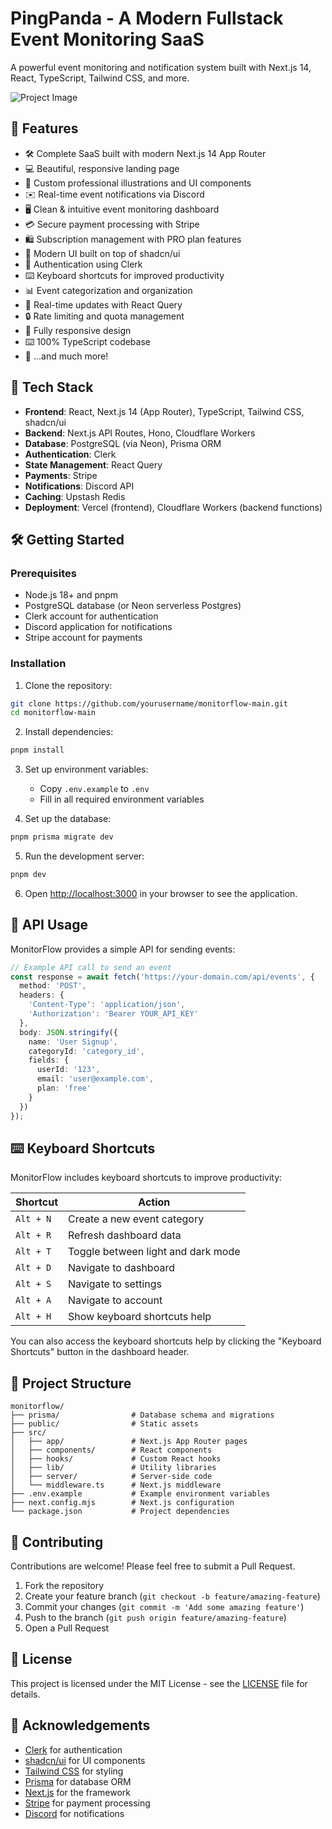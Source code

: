 # PingPanda - A Modern Fullstack Event Monitoring SaaS

A powerful event monitoring and notification system built with Next.js 14, React, TypeScript, Tailwind CSS, and more.

![Project Image](https://github.com/joschan21/pingpanda/blob/main/public/thumbnail.png)

## 🌟 Features

- 🛠️ Complete SaaS built with modern Next.js 14 App Router
- 💻 Beautiful, responsive landing page
- 🎨 Custom professional illustrations and UI components
- ✉️ Real-time event notifications via Discord
- 🖥️ Clean & intuitive event monitoring dashboard
- 💳 Secure payment processing with Stripe
- 🛍️ Subscription management with PRO plan features
- 🌟 Modern UI built on top of shadcn/ui
- 🔑 Authentication using Clerk
- ⌨️ Keyboard shortcuts for improved productivity
- 📊 Event categorization and organization
- 🔄 Real-time updates with React Query
- 🔒 Rate limiting and quota management
- 📱 Fully responsive design
- ⌨️ 100% TypeScript codebase
- 🎁 ...and much more!

## 🚀 Tech Stack

- **Frontend**: React, Next.js 14 (App Router), TypeScript, Tailwind CSS, shadcn/ui
- **Backend**: Next.js API Routes, Hono, Cloudflare Workers
- **Database**: PostgreSQL (via Neon), Prisma ORM
- **Authentication**: Clerk
- **State Management**: React Query
- **Payments**: Stripe
- **Notifications**: Discord API
- **Caching**: Upstash Redis
- **Deployment**: Vercel (frontend), Cloudflare Workers (backend functions)

## 🛠️ Getting Started

### Prerequisites

- Node.js 18+ and pnpm
- PostgreSQL database (or Neon serverless Postgres)
- Clerk account for authentication
- Discord application for notifications
- Stripe account for payments

### Installation

1. Clone the repository:

```bash
git clone https://github.com/yourusername/monitorflow-main.git
cd monitorflow-main
```

2. Install dependencies:

```bash
pnpm install
```

3. Set up environment variables:
   - Copy `.env.example` to `.env`
   - Fill in all required environment variables

4. Set up the database:

```bash
pnpm prisma migrate dev
```

5. Run the development server:

```bash
pnpm dev
```

6. Open [http://localhost:3000](http://localhost:3000) in your browser to see the application.

## 📖 API Usage

MonitorFlow provides a simple API for sending events:

```typescript
// Example API call to send an event
const response = await fetch('https://your-domain.com/api/events', {
  method: 'POST',
  headers: {
    'Content-Type': 'application/json',
    'Authorization': 'Bearer YOUR_API_KEY'
  },
  body: JSON.stringify({
    name: 'User Signup',
    categoryId: 'category_id',
    fields: {
      userId: '123',
      email: 'user@example.com',
      plan: 'free'
    }
  })
});
```

## ⌨️ Keyboard Shortcuts

MonitorFlow includes keyboard shortcuts to improve productivity:

| Shortcut | Action |
|----------|--------|
| `Alt + N` | Create a new event category |
| `Alt + R` | Refresh dashboard data |
| `Alt + T` | Toggle between light and dark mode |
| `Alt + D` | Navigate to dashboard |
| `Alt + S` | Navigate to settings |
| `Alt + A` | Navigate to account |
| `Alt + H` | Show keyboard shortcuts help |

You can also access the keyboard shortcuts help by clicking the "Keyboard Shortcuts" button in the dashboard header.

## 📁 Project Structure

```
monitorflow/
├── prisma/                # Database schema and migrations
├── public/                # Static assets
├── src/
│   ├── app/               # Next.js App Router pages
│   ├── components/        # React components
│   ├── hooks/             # Custom React hooks
│   ├── lib/               # Utility libraries
│   ├── server/            # Server-side code
│   └── middleware.ts      # Next.js middleware
├── .env.example           # Example environment variables
├── next.config.mjs        # Next.js configuration
└── package.json           # Project dependencies
```

## 🤝 Contributing

Contributions are welcome! Please feel free to submit a Pull Request.

1. Fork the repository
2. Create your feature branch (`git checkout -b feature/amazing-feature`)
3. Commit your changes (`git commit -m 'Add some amazing feature'`)
4. Push to the branch (`git push origin feature/amazing-feature`)
5. Open a Pull Request

## 📜 License

This project is licensed under the MIT License - see the [LICENSE](LICENSE) file for details.

## 🙏 Acknowledgements

- [Clerk](https://clerk.com/) for authentication
- [shadcn/ui](https://ui.shadcn.com/) for UI components
- [Tailwind CSS](https://tailwindcss.com/) for styling
- [Prisma](https://www.prisma.io/) for database ORM
- [Next.js](https://nextjs.org/) for the framework
- [Stripe](https://stripe.com/) for payment processing
- [Discord](https://discord.com/) for notifications
